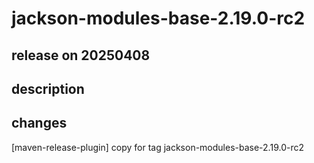 # jackson-modules-base-2.19.0-rc2

## release on 20250408

## description

## changes

[maven-release-plugin] copy for tag jackson-modules-base-2.19.0-rc2

